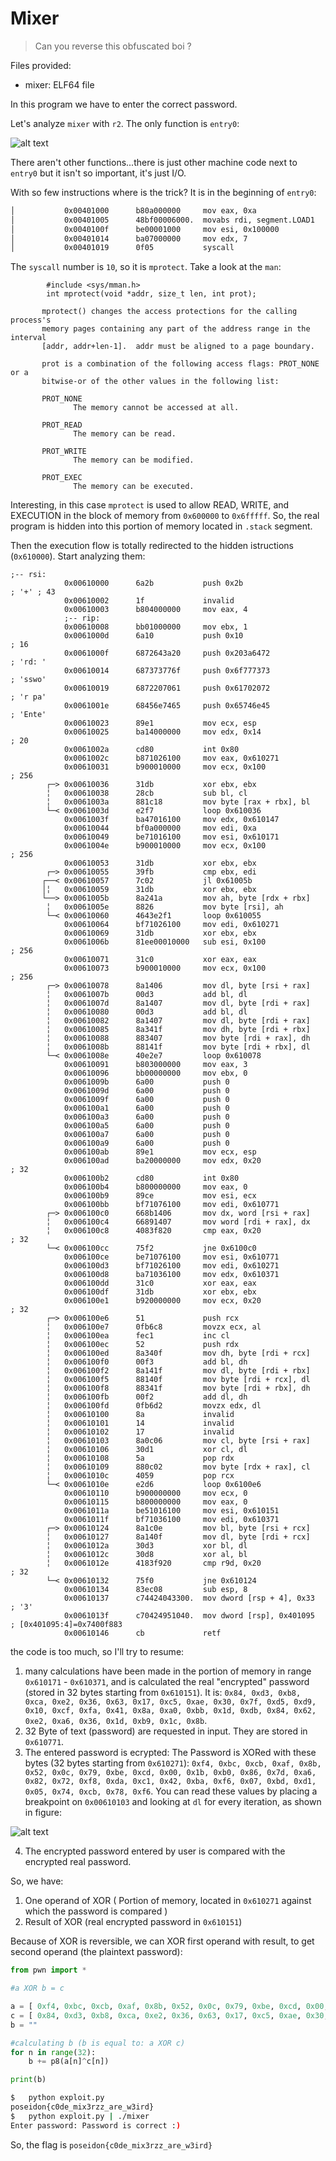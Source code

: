 # Mixer

> Can you reverse this obfuscated boi ? 


Files provided:
* mixer: ELF64 file

In this program we have to enter the correct password.

Let's analyze `mixer` with `r2`.
The only function is `entry0`:

![alt text](img/screen_001.png?raw=true "r2")
 
There aren't other functions...there is just other machine code next to `entry0` but it isn't so important, it's just I/O.

With so few instructions where is the trick? It is in the beginning of `entry0`:
```sh
│           0x00401000      b80a000000     mov eax, 0xa
│           0x00401005      48bf00006000.  movabs rdi, segment.LOAD1   ; 0x600000
│           0x0040100f      be00001000     mov esi, 0x100000
│           0x00401014      ba07000000     mov edx, 7
│           0x00401019      0f05           syscall
```
The `syscall` number is `10`, so it is `mprotect`. Take a look at the `man`:
```
        #include <sys/mman.h>
        int mprotect(void *addr, size_t len, int prot);

       mprotect() changes the access protections for the calling process's
       memory pages containing any part of the address range in the interval
       [addr, addr+len-1].  addr must be aligned to a page boundary.

       prot is a combination of the following access flags: PROT_NONE or a
       bitwise-or of the other values in the following list:

       PROT_NONE
              The memory cannot be accessed at all.

       PROT_READ
              The memory can be read.

       PROT_WRITE
              The memory can be modified.

       PROT_EXEC
              The memory can be executed.
```

Interesting, in this case `mprotect` is used to allow READ, WRITE, and EXECUTION in the block of memory from `0x600000` to `0x6fffff`. So, the real program is hidden into this portion of memory located in `.stack` segment.

Then the execution flow is totally redirected to the hidden istructions (`0x610000`).
Start analyzing them:
```
;-- rsi:
            0x00610000      6a2b           push 0x2b                   ; '+' ; 43
            0x00610002      1f             invalid
            0x00610003      b804000000     mov eax, 4
            ;-- rip:
            0x00610008      bb01000000     mov ebx, 1
            0x0061000d      6a10           push 0x10                   ; 16
            0x0061000f      6872643a20     push 0x203a6472             ; 'rd: '
            0x00610014      687373776f     push 0x6f777373             ; 'sswo'
            0x00610019      6872207061     push 0x61702072             ; 'r pa'
            0x0061001e      68456e7465     push 0x65746e45             ; 'Ente'
            0x00610023      89e1           mov ecx, esp
            0x00610025      ba14000000     mov edx, 0x14               ; 20
            0x0061002a      cd80           int 0x80
            0x0061002c      b871026100     mov eax, 0x610271
            0x00610031      b900010000     mov ecx, 0x100              ; 256
        ┌─> 0x00610036      31db           xor ebx, ebx
        ╎   0x00610038      28cb           sub bl, cl
        ╎   0x0061003a      881c18         mov byte [rax + rbx], bl
        └─< 0x0061003d      e2f7           loop 0x610036
            0x0061003f      ba47016100     mov edx, 0x610147
            0x00610044      bf0a000000     mov edi, 0xa
            0x00610049      be71016100     mov esi, 0x610171
            0x0061004e      b900010000     mov ecx, 0x100              ; 256
            0x00610053      31db           xor ebx, ebx
        ┌─> 0x00610055      39fb           cmp ebx, edi
       ┌──< 0x00610057      7c02           jl 0x61005b
       │╎   0x00610059      31db           xor ebx, ebx
       └──> 0x0061005b      8a241a         mov ah, byte [rdx + rbx]
        ╎   0x0061005e      8826           mov byte [rsi], ah
        └─< 0x00610060      4643e2f1       loop 0x610055
            0x00610064      bf71026100     mov edi, 0x610271
            0x00610069      31db           xor ebx, ebx
            0x0061006b      81ee00010000   sub esi, 0x100              ; 256
            0x00610071      31c0           xor eax, eax
            0x00610073      b900010000     mov ecx, 0x100              ; 256
        ┌─> 0x00610078      8a1406         mov dl, byte [rsi + rax]
        ╎   0x0061007b      00d3           add bl, dl
        ╎   0x0061007d      8a1407         mov dl, byte [rdi + rax]
        ╎   0x00610080      00d3           add bl, dl
        ╎   0x00610082      8a1407         mov dl, byte [rdi + rax]
        ╎   0x00610085      8a341f         mov dh, byte [rdi + rbx]
        ╎   0x00610088      883407         mov byte [rdi + rax], dh
        ╎   0x0061008b      88141f         mov byte [rdi + rbx], dl
        └─< 0x0061008e      40e2e7         loop 0x610078
            0x00610091      b803000000     mov eax, 3
            0x00610096      bb00000000     mov ebx, 0
            0x0061009b      6a00           push 0
            0x0061009d      6a00           push 0
            0x0061009f      6a00           push 0
            0x006100a1      6a00           push 0
            0x006100a3      6a00           push 0
            0x006100a5      6a00           push 0
            0x006100a7      6a00           push 0
            0x006100a9      6a00           push 0
            0x006100ab      89e1           mov ecx, esp
            0x006100ad      ba20000000     mov edx, 0x20               ; 32
            0x006100b2      cd80           int 0x80
            0x006100b4      b800000000     mov eax, 0
            0x006100b9      89ce           mov esi, ecx
            0x006100bb      bf71076100     mov edi, 0x610771
        ┌─> 0x006100c0      668b1406       mov dx, word [rsi + rax]
        ╎   0x006100c4      66891407       mov word [rdi + rax], dx
        ╎   0x006100c8      4083f820       cmp eax, 0x20               ; 32
        └─< 0x006100cc      75f2           jne 0x6100c0
            0x006100ce      be71076100     mov esi, 0x610771
            0x006100d3      bf71026100     mov edi, 0x610271
            0x006100d8      ba71036100     mov edx, 0x610371
            0x006100dd      31c0           xor eax, eax
            0x006100df      31db           xor ebx, ebx
            0x006100e1      b920000000     mov ecx, 0x20               ; 32
        ┌─> 0x006100e6      51             push rcx
        ╎   0x006100e7      0fb6c8         movzx ecx, al
        ╎   0x006100ea      fec1           inc cl
        ╎   0x006100ec      52             push rdx
        ╎   0x006100ed      8a340f         mov dh, byte [rdi + rcx]
        ╎   0x006100f0      00f3           add bl, dh
        ╎   0x006100f2      8a141f         mov dl, byte [rdi + rbx]
        ╎   0x006100f5      88140f         mov byte [rdi + rcx], dl
        ╎   0x006100f8      88341f         mov byte [rdi + rbx], dh
        ╎   0x006100fb      00f2           add dl, dh
        ╎   0x006100fd      0fb6d2         movzx edx, dl
        ╎   0x00610100      8a             invalid
        ╎   0x00610101      14             invalid
        ╎   0x00610102      17             invalid
        ╎   0x00610103      8a0c06         mov cl, byte [rsi + rax]
        ╎   0x00610106      30d1           xor cl, dl
        ╎   0x00610108      5a             pop rdx
        ╎   0x00610109      880c02         mov byte [rdx + rax], cl
        ╎   0x0061010c      4059           pop rcx
        └─< 0x0061010e      e2d6           loop 0x6100e6
            0x00610110      b900000000     mov ecx, 0
            0x00610115      b800000000     mov eax, 0
            0x0061011a      be51016100     mov esi, 0x610151
            0x0061011f      bf71036100     mov edi, 0x610371
        ┌─> 0x00610124      8a1c0e         mov bl, byte [rsi + rcx]
        ╎   0x00610127      8a140f         mov dl, byte [rdi + rcx]
        ╎   0x0061012a      30d3           xor bl, dl
        ╎   0x0061012c      30d8           xor al, bl
        ╎   0x0061012e      4183f920       cmp r9d, 0x20               ; 32
        └─< 0x00610132      75f0           jne 0x610124
            0x00610134      83ec08         sub esp, 8
            0x00610137      c74424043300.  mov dword [rsp + 4], 0x33   ; '3'
            0x0061013f      c70424951040.  mov dword [rsp], 0x401095   ; [0x401095:4]=0x7400f883
            0x00610146      cb             retf
```

the code is too much, so I'll try to resume:
1. many calculations have been made in the portion of memory in range `0x610171` - `0x610371`, and is calculated the real "encrypted" password (stored in 32 bytes starting from `0x610151`). It is: `0x84, 0xd3, 0xb8, 0xca, 0xe2, 0x36, 0x63, 0x17, 0xc5, 0xae, 0x30, 0x7f, 0xd5, 0xd9, 0x10, 0xcf, 0xfa, 0x41, 0x8a, 0xa0, 0xbb, 0x1d, 0xdb, 0x84, 0x62, 0xe2, 0xa6, 0x36, 0x1d, 0xb9, 0x1c, 0x8b`.
2. 32 Byte of text (password) are requested in input. They are stored in `0x610771`.
3. The entered password is ecrypted:
The Password is XORed with these bytes (32 bytes starting from `0x610271`): `0xf4, 0xbc, 0xcb, 0xaf, 0x8b, 0x52, 0x0c, 0x79, 0xbe, 0xcd, 0x00, 0x1b, 0xb0, 0x86, 0x7d, 0xa6, 0x82, 0x72, 0xf8, 0xda, 0xc1, 0x42, 0xba, 0xf6, 0x07, 0xbd, 0xd1, 0x05, 0x74, 0xcb, 0x78, 0xf6`.
You can read these values by placing a breakpoint on `0x00610103` and looking at `dl` for every  iteration, as shown in figure:


![alt text](img/screen_002.png?raw=true "r2")


4. The encrypted password entered by user is compared with the encrypted real password.

So, we have:
1. One operand of XOR ( Portion of memory, located in `0x610271` against which the password is compared )
2. Result of XOR (real encrypted password in `0x610151`)

Because of XOR is reversible, we can XOR first operand with result, to get second operand (the plaintext password):
```python
from pwn import *

#a XOR b = c

a = [ 0xf4, 0xbc, 0xcb, 0xaf, 0x8b, 0x52, 0x0c, 0x79, 0xbe, 0xcd, 0x00, 0x1b, 0xb0, 0x86, 0x7d, 0xa6, 0x82, 0x72, 0xf8, 0xda, 0xc1, 0x42, 0xba, 0xf6, 0x07, 0xbd, 0xd1, 0x05, 0x74, 0xcb, 0x78, 0xf6 ]
c = [ 0x84, 0xd3, 0xb8, 0xca, 0xe2, 0x36, 0x63, 0x17, 0xc5, 0xae, 0x30, 0x7f, 0xd5, 0xd9, 0x10, 0xcf, 0xfa, 0x41, 0x8a, 0xa0, 0xbb, 0x1d, 0xdb, 0x84, 0x62, 0xe2, 0xa6, 0x36, 0x1d, 0xb9, 0x1c, 0x8b ]
b = ""

#calculating b (b is equal to: a XOR c)
for n in range(32):
	b += p8(a[n]^c[n])

print(b)
```

```sh
$   python exploit.py
poseidon{c0de_mix3rzz_are_w3ird}
$   python exploit.py | ./mixer
Enter password: Password is correct :)
```

So, the flag is `poseidon{c0de_mix3rzz_are_w3ird}`





